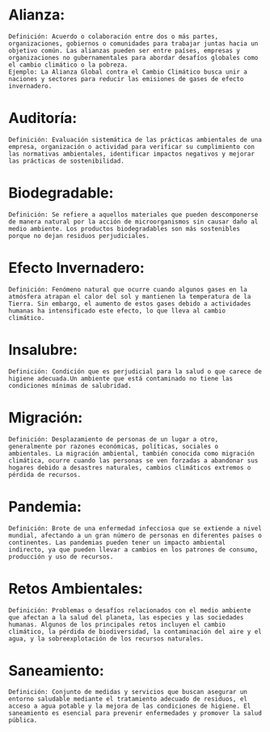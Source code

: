 # Alianza:

    Definición: Acuerdo o colaboración entre dos o más partes, organizaciones, gobiernos o comunidades para trabajar juntas hacia un objetivo común. Las alianzas pueden ser entre países, empresas y organizaciones no gubernamentales para abordar desafíos globales como el cambio climático o la pobreza.
    Ejemplo: La Alianza Global contra el Cambio Climático busca unir a naciones y sectores para reducir las emisiones de gases de efecto invernadero.



# Auditoría:

    Definición: Evaluación sistemática de las prácticas ambientales de una empresa, organización o actividad para verificar su cumplimiento con las normativas ambientales, identificar impactos negativos y mejorar las prácticas de sostenibilidad.
    

# Biodegradable:

    Definición: Se refiere a aquellos materiales que pueden descomponerse de manera natural por la acción de microorganismos sin causar daño al medio ambiente. Los productos biodegradables son más sostenibles porque no dejan residuos perjudiciales.
   


# Efecto Invernadero:

    Definición: Fenómeno natural que ocurre cuando algunos gases en la atmósfera atrapan el calor del sol y mantienen la temperatura de la Tierra. Sin embargo, el aumento de estos gases debido a actividades humanas ha intensificado este efecto, lo que lleva al cambio climático.
   


# Insalubre:

    Definición: Condición que es perjudicial para la salud o que carece de higiene adecuada.Un ambiente que está contaminado no tiene las condiciones mínimas de salubridad.
    


# Migración:

    Definición: Desplazamiento de personas de un lugar a otro, generalmente por razones económicas, políticas, sociales o ambientales. La migración ambiental, también conocida como migración climática, ocurre cuando las personas se ven forzadas a abandonar sus hogares debido a desastres naturales, cambios climáticos extremos o pérdida de recursos.
   


# Pandemia:

    Definición: Brote de una enfermedad infecciosa que se extiende a nivel mundial, afectando a un gran número de personas en diferentes países o continentes. Las pandemias pueden tener un impacto ambiental indirecto, ya que pueden llevar a cambios en los patrones de consumo, producción y uso de recursos.
   



# Retos Ambientales:

    Definición: Problemas o desafíos relacionados con el medio ambiente que afectan a la salud del planeta, las especies y las sociedades humanas. Algunos de los principales retos incluyen el cambio climático, la pérdida de biodiversidad, la contaminación del aire y el agua, y la sobreexplotación de los recursos naturales.
    



# Saneamiento:

    Definición: Conjunto de medidas y servicios que buscan asegurar un entorno saludable mediante el tratamiento adecuado de residuos, el acceso a agua potable y la mejora de las condiciones de higiene. El saneamiento es esencial para prevenir enfermedades y promover la salud pública.
  
